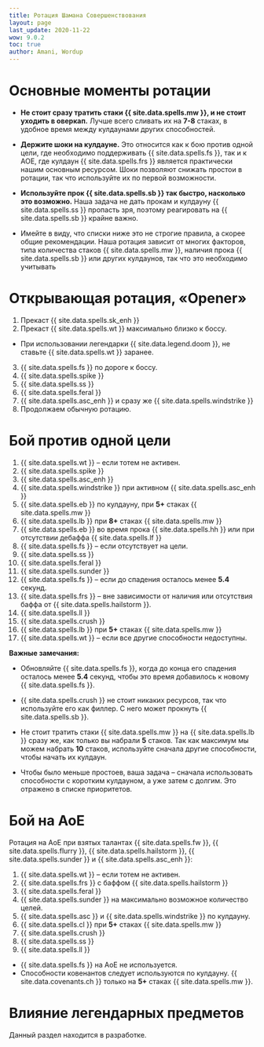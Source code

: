 ```yaml
---
title: Ротация Шамана Совершенствования
layout: page
last_update: 2020-11-22 
wow: 9.0.2
toc: true
author: Amani, Wordup
---
```


# Основные моменты ротации

* **Не стоит сразу тратить стаки {{ site.data.spells.mw }}, и не стоит уходить в оверкап.** Лучше всего сливать их на **7-8** стаках, в удобное время между кулдаунами других способностей.

* **Держите шоки на кулдауне.** Это относится как к бою против одной цели, где необходимо поддерживать {{ site.data.spells.fs }}, так и к АОЕ, где кулдаун {{ site.data.spells.frs }} является практически нашим основным ресурсом. Шоки позволяют снижать простои в ротации, так что используйте их по первой возможности.

* **Используйте прок {{ site.data.spells.sb }} так быстро, насколько это возможно.** Наша задача не дать прокам и кулдауну {{ site.data.spells.ss }} пропасть зря, поэтому реагировать на {{ site.data.spells.sb }} крайне важно.

* Имейте в виду, что списки ниже это не строгие правила, а скорее общие рекомендации. Наша ротация зависит от многих факторов, типа количества стаков {{ site.data.spells.mw }}, наличия прока {{ site.data.spells.sb }} или других кулдаунов, так что это необходимо учитывать

# Открывающая ротация, «Opener»

1. Прекаст {{ site.data.spells.sk_enh }}
2. Прекаст {{ site.data.spells.wt }} максимально близко к боссу.
  * При использовании легендарки {{ site.data.legend.doom }}, не ставьте {{ site.data.spells.wt }} заранее.
3. {{ site.data.spells.fs }} по дороге к боссу.
4. {{ site.data.spells.spike }} 
5. {{ site.data.spells.ss }}
6. {{ site.data.spells.feral }}
7. {{ site.data.spells.asc_enh }} и сразу же {{ site.data.spells.windstrike }}
8. Продолжаем обычную ротацию.


# Бой против одной цели

1. {{ site.data.spells.wt }} – если тотем не активен.
2. {{ site.data.spells.spike }}
3. {{ site.data.spells.asc_enh }}
4. {{ site.data.spells.windstrike }} при активном {{ site.data.spells.asc_enh }}
5. {{ site.data.spells.eb }} по кулдауну, при **5+** стаках {{ site.data.spells.mw }}
6. {{ site.data.spells.lb }} при **8+** стаках {{ site.data.spells.mw }}
7. {{ site.data.spells.eb }} во время прока {{ site.data.spells.hh }} или при отсутствии дебаффа {{ site.data.spells.lf }}
8. {{ site.data.spells.fs }} – если отсутствует на цели. 
9. {{ site.data.spells.ss }}
10. {{ site.data.spells.feral }}
11. {{ site.data.spells.sunder }}
12. {{ site.data.spells.fs }} – если до спадения осталось менее **5.4** секунд.
13. {{ site.data.spells.frs }} – вне зависимости от наличия или отсутствия баффа от {{ site.data.spells.hailstorm }}.
14. {{ site.data.spells.ll }}
15. {{ site.data.spells.crush }}
16. {{ site.data.spells.lb }} при **5+** стаках {{ site.data.spells.mw }}
17. {{ site.data.spells.wt }}  – если все другие способности недоступны.

**Важные замечания:**

* Обновляйте {{ site.data.spells.fs }}, когда до конца его спадения осталось менее **5.4** секунд, чтобы это время добавилось к новому {{ site.data.spells.fs }}.

* {{ site.data.spells.crush }} не стоит никаких ресурсов, так что используйте его как филлер. С него может прокнуть {{ site.data.spells.sb }}.

* Не стоит тратить стаки {{ site.data.spells.mw }} на {{ site.data.spells.lb }} сразу же, как только вы набрали **5** стаков. Так как максимум мы можем набрать **10** стаков, используйте сначала другие способности, чтобы начать их кулдаун. 

* Чтобы было меньше простоев, ваша задача – сначала использовать способности с коротким кулдауном, а уже затем с долгим. Это отражено в списке приоритетов.

# Бой на АоЕ

Ротация на АоЕ при взятых талантах {{ site.data.spells.fw }}, {{ site.data.spells.flurry }}, {{ site.data.spells.hailstorm }}, {{ site.data.spells.sunder }} и {{ site.data.spells.asc_enh }}:

1. {{ site.data.spells.wt }} – если тотем не активен.
2. {{ site.data.spells.frs }} с баффом {{ site.data.spells.hailstorm }}
3. {{ site.data.spells.feral }}
4. {{ site.data.spells.sunder }} на максимально возможное количество целей.
5. {{ site.data.spells.asc }} и {{ site.data.spells.windstrike }} по кулдауну.
6. {{ site.data.spells.cl }} при **5+** стаках {{ site.data.spells.mw }}
7. {{ site.data.spells.crush }}
8. {{ site.data.spells.ss }}
9. {{ site.data.spells.ll }}

* {{ site.data.spells.fs }} на АоЕ не используется.
* Способности ковенантов следует используются по кулдауну. {{ site.data.covenants.ch }} только на **5+** стаках {{ site.data.spells.mw }}.


# Влияние легендарных предметов

Данный раздел находится в разработке.
